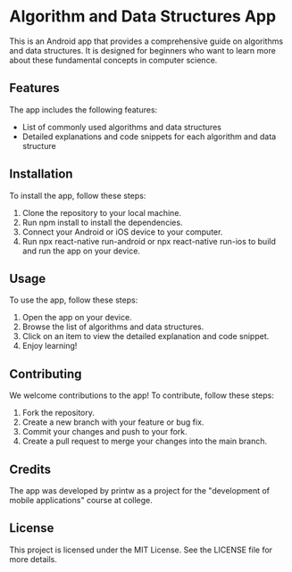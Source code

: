 # Algorithm and Data Structures App
This is an Android app that provides a comprehensive guide on algorithms and data structures. It is designed for beginners who want to learn more about these fundamental concepts in computer science.

## Features
The app includes the following features:

* List of commonly used algorithms and data structures
* Detailed explanations and code snippets for each algorithm and data structure

## Installation
To install the app, follow these steps:

1. Clone the repository to your local machine.
2. Run npm install to install the dependencies.
3. Connect your Android or iOS device to your computer.
4. Run npx react-native run-android or npx react-native run-ios to build and run the app on your device.
## Usage
To use the app, follow these steps:

1. Open the app on your device.
2. Browse the list of algorithms and data structures.
3. Click on an item to view the detailed explanation and code snippet.
4. Enjoy learning!
## Contributing
We welcome contributions to the app! To contribute, follow these steps:

1. Fork the repository.
2. Create a new branch with your feature or bug fix.
3. Commit your changes and push to your fork.
4. Create a pull request to merge your changes into the main branch.
## Credits
The app was developed by printw as a project for the "development of mobile applications" course at college.

## License
This project is licensed under the MIT License. See the LICENSE file for more details.
